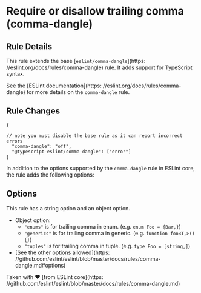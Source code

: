 # Require or disallow trailing comma (comma-dangle)

## Rule Details

This rule extends the base [`eslint/comma-dangle`](https:
//eslint.org/docs/rules/comma-dangle) rule. It adds support for TypeScript syntax.

See the [ESLint documentation](https:
//eslint.org/docs/rules/comma-dangle) for more details on the `comma-dangle` rule.

## Rule Changes

```
{

// note you must disable the base rule as it can report incorrect errors
  "comma-dangle": "off",
  "@typescript-eslint/comma-dangle": ["error"]
}
```

In addition to the options supported by the `comma-dangle` rule in ESLint core, the rule adds the following options:

## Options

This rule has a string option and an object option.

- Object option:
  - `"enums"` is for trailing comma in enum. (e.g. `enum Foo = {Bar,}`)
  - `"generics"` is for trailing comma in generic. (e.g. `function foo<T,>() {}`)
  - `"tuples"` is for trailing comma in tuple. (e.g. `type Foo = [string,]`)
- [See the other options allowed](https:
  //github.com/eslint/eslint/blob/master/docs/rules/comma-dangle.md#options)

Taken with ❤️ [from ESLint core](https:
//github.com/eslint/eslint/blob/master/docs/rules/comma-dangle.md)
